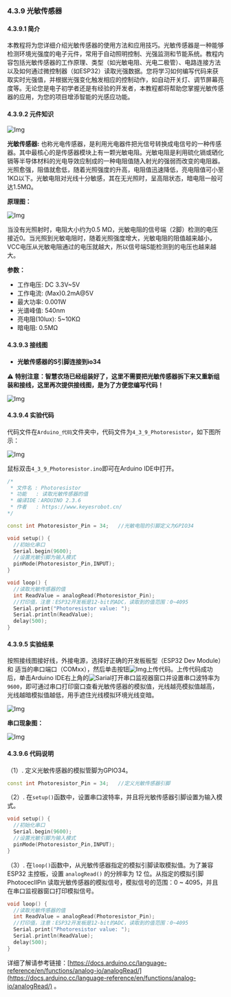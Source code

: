 ### 4.3.9 光敏传感器

#### 4.3.9.1 简介

本教程将为您详细介绍光敏传感器的使用方法和应用技巧。光敏传感器是一种能够检测环境光强度的电子元件，常用于自动照明控制、光强监测和节能系统。教程内容包括光敏传感器的工作原理、类型（如光敏电阻、光电二极管）、电路连接方法以及如何通过微控制器（如ESP32）读取光强数据。您将学习如何编写代码来获取实时光强值，并根据光强变化触发相应的控制动作，如自动开关灯、调节屏幕亮度等。无论您是电子初学者还是有经验的开发者，本教程都将帮助您掌握光敏传感器的应用，为您的项目增添智能的光感应功能。

#### 4.3.9.2 元件知识

![Img](../media/cou2.png)

**光敏传感器:** 也称光电传感器，是利用光电器件把光信号转换成电信号的一种传感器。其中最核心的是传感器模块上有一颗光敏电阻。光敏电阻是利用硫化镉或硒化镉等半导体材料的光电导效应制成的一种电阻值随入射光的强弱而改变的电阻器。光照愈强，阻值就愈低，随着光照强度的升高，电阻值迅速降低，亮电阻值可小至1KΩ以下。光敏电阻对光线十分敏感，其在无光照时，呈高阻状态，暗电阻一般可达1.5MΩ。

**原理图：**

![Img](../media/couy21.png)

当没有光照射时，电阻大小约为0.5 MΩ，光敏电阻的信号端（2脚）检测的电压接近0。当光照到光敏电阻时，随着光照强度增大，光敏电阻的阻值越来越小，VCC电压从光敏电阻通过的电压就越大，所以信号端S能检测到的电压也越来越大。

**参数：**

- 工作电压: DC 3.3V~5V
- 工作电流: (Max)0.2mA@5V
- 最大功率: 0.001W
- 光谱峰值: 540nm
- 亮电阻(10lux): 5~10KΩ
- 暗电阻: 0.5MΩ


#### 4.3.9.3 接线图

- **光敏传感器的S引脚连接到io34**

⚠️ **特别注意：智慧农场已经组装好了，这里不需要把光敏传感器拆下来又重新组装和接线，这里再次提供接线图，是为了方便您编写代码！**

![Img](../media/couj21.png)

#### 4.3.9.4 实验代码

代码文件在`Arduino_代码`文件夹中，代码文件为`4_3_9_Photoresistor`，如下图所示：

![Img](../media/couj11.png)

鼠标双击`4_3_9_Photoresistor.ino`即可在Arduino IDE中打开。

```c++
/*
 * 文件名 : Photoresistor
 * 功能   : 读取光敏传感器的值
 * 编译IDE：ARDUINO 2.3.6
 * 作者   : https://www.keyesrobot.cn/
*/

const int Photoresistor_Pin = 34;   //光敏电阻的引脚定义为GPIO34

void setup() {
  //初始化串口
  Serial.begin(9600);
  //设置光敏引脚为输入模式
  pinMode(Photoresistor_Pin,INPUT);
}

void loop() {
  //读取光敏传感器的值
  int ReadValue = analogRead(Photoresistor_Pin);
  //打印值，注意：ESP32开发板是12-bit的ADC，读取到的值范围：0~4095
  Serial.print("Photoresistor value: ");
  Serial.println(ReadValue);
  delay(500);
}
```

#### 4.3.9.5 实验结果

按照接线图接好线，外接电源，选择好正确的开发板板型（ESP32 Dev Module）和 适当的串口端口（COMxx），然后单击按钮![Img](../media/cou0.png)上传代码。上传代码成功后，单击Arduino IDE右上角的![Sarial](../media/Sarial.png)打开串口监视器窗口并设置串口波特率为`9600`，即可通过串口打印窗口查看光敏传感器的模拟值，光线越亮模拟值越高，光线越暗模拟值越低，用手遮住光线模拟环境光线变暗。 

![Img](../media/Photor-1.jpg)

**串口现象图：**

![Img](../media/Photordata.png)

#### 4.3.9.6 代码说明

（1）.  定义光敏传感器的模拟管脚为GPIO34。

```c++
const int Photoresistor_Pin = 34;   //定义光敏传感器引脚
```

（2）. 在`setup()`函数中，设置串口波特率，并且将光敏传感器引脚设置为输入模式。

```c++
void setup() {
  //初始化串口
  Serial.begin(9600);
  //设置光敏引脚为输入模式
  pinMode(Photoresistor_Pin,INPUT);
}
```

（3）. 在`loop()`函数中，从光敏传感器指定的模拟引脚读取模拟值。为了兼容ESP32 主控板，设置 `analogRead()` 的分辨率为 12 位。从指定的模拟引脚 PhotocecllPin 读取光敏传感器的模拟信号，模拟信号的范围：0 ~ 4095，并且在串口监视器窗口打印模拟信号。

```c++
void loop() {
  //读取光敏传感器的值
  int ReadValue = analogRead(Photoresistor_Pin);
  //打印值，注意：ESP32开发板是12-bit的ADC，读取到的值范围：0~4095
  Serial.print("Photoresistor value: ");
  Serial.println(ReadValue);
  delay(500);
}
```

详细了解请参考链接：[https://docs.arduino.cc/language-reference/en/functions/analog-io/analogRead/](https://docs.arduino.cc/language-reference/en/functions/analog-io/analogRead/) 。